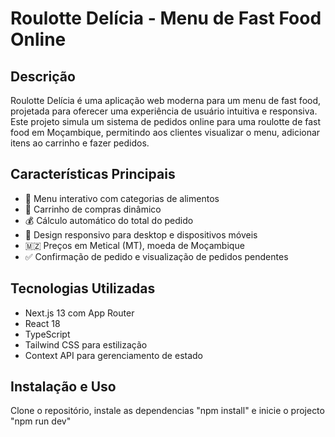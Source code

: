 # Roulotte Delícia - Menu de Fast Food Online

## Descrição
Roulotte Delícia é uma aplicação web moderna para um menu de fast food, projetada para oferecer uma experiência de usuário intuitiva e responsiva. Este projeto simula um sistema de pedidos online para uma roulotte de fast food em Moçambique, permitindo aos clientes visualizar o menu, adicionar itens ao carrinho e fazer pedidos.

## Características Principais
- 🍔 Menu interativo com categorias de alimentos
- 🛒 Carrinho de compras dinâmico
- 💰 Cálculo automático do total do pedido
- 📱 Design responsivo para desktop e dispositivos móveis
- 🇲🇿 Preços em Metical (MT), moeda de Moçambique
- ✅ Confirmação de pedido e visualização de pedidos pendentes

## Tecnologias Utilizadas
- Next.js 13 com App Router
- React 18
- TypeScript
- Tailwind CSS para estilização
- Context API para gerenciamento de estado

## Instalação e Uso
Clone o repositório, instale as dependencias "npm install" e inicie o projecto "npm run dev"
  
